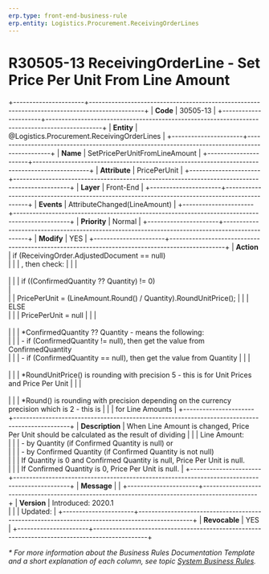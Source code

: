 ```yaml
---
erp.type: front-end-business-rule
erp.entity: Logistics.Procurement.ReceivingOrderLines
---
```


# R30505-13 ReceivingOrderLine - Set Price Per Unit From Line Amount
+----------------------+-----------------------------------------------------------------------------------------------+
| **Code**             | 30505-13                                                                                      |
+----------------------+-----------------------------------------------------------------------------------------------+
| **Entity**           | @Logistics.Procurement.ReceivingOrderLines                                                    |
+----------------------+-----------------------------------------------------------------------------------------------+
| **Name**             | SetPricePerUnitFromLineAmount                                                                 |
+----------------------+-----------------------------------------------------------------------------------------------+
| **Attribute**        | PricePerUnit                                                                                  |
+----------------------+-----------------------------------------------------------------------------------------------+
| **Layer**            | Front-End                                                                                     |
+----------------------+-----------------------------------------------------------------------------------------------+
| **Events**           | AttributeChanged(LineAmount)                                                                  |
+----------------------+-----------------------------------------------------------------------------------------------+
| **Priority**         | Normal                                                                                        |
+----------------------+-----------------------------------------------------------------------------------------------+
| **Modify**           | YES                                                                                           |
+----------------------+-----------------------------------------------------------------------------------------------+
| **Action**           | if (ReceivingOrder.AdjustedDocument == null)<br/>                                             |
|                      | , then check:                                                                                 |
|                      | <br/><br/>                                                                                    |
|                      | if ((ConfirmedQuantity ?? Quantity) != 0) <br/>                                               |       
|                      | PricePerUnit = (LineAmount.Round() / Quantity).RoundUnitPrice();                              | 
|                      | ELSE <br/>                                                                                    |
|                      | PricePerUnit = null                                                                           |
|                      | <br/><br/>                                                                                    |
|                      | \*ConfirmedQuantity ?? Quantity - means the following:<br/>                                   |
|                      | \- if (ConfirmedQuantity != null), then get the value from ConfirmedQuantity<br/>             |
|                      | \- if (ConfirmedQuantity == null), then get the value from Quantity                           |
|                      | <br/><br/>                                                                                    |
|                      | \*RoundUnitPrice() is rounding with precision 5 - this is for Unit Prices and Price Per Unit  |
|                      | <br/><br/>                                                                                    |
|                      | \*Round() is rounding with precision depending on the currency precision which is 2 - this is |
|                      | for Line Amounts                                                                              |
+----------------------+-----------------------------------------------------------------------------------------------+
| **Description**      | When Line Amount is changed, Price Per Unit should be calculated as the result of dividing    |
|                      | Line Amount:<br/>                                                                             | 
|                      | \- by Quantity (if Confirmed Quantity is null) or <br/>                                       |
|                      | \- by Confirmed Quantity (if Confirmed Quantity is not null) <br/>                            |
|                      | If Quantity is 0 and Confirmed Quantity is null, Price Per Unit is null.<br/>                 |
|                      | If Confirmed Quantity is 0, Price Per Unit is null.                                           |
+----------------------+-----------------------------------------------------------------------------------------------+
| **Message**          |                                                                                               |
+----------------------+-----------------------------------------------------------------------------------------------+
| **Version**          | Introduced: 2020.1 <br/>                                                                      |
|                      | Updated:                                                                                      |
+----------------------+-----------------------------------------------------------------------------------------------+
| **Revocable**        | YES                                                                                           |
+----------------------+-----------------------------------------------------------------------------------------------+

*\* For more information about the Business Rules Documentation Template and a short explanation of each column, see
topic [System Business Rules](../templates/template-description-system-business-rules.md).*
